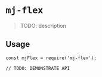 # `mj-flex`

> TODO: description

## Usage

```
const mjFlex = require('mj-flex');

// TODO: DEMONSTRATE API
```
